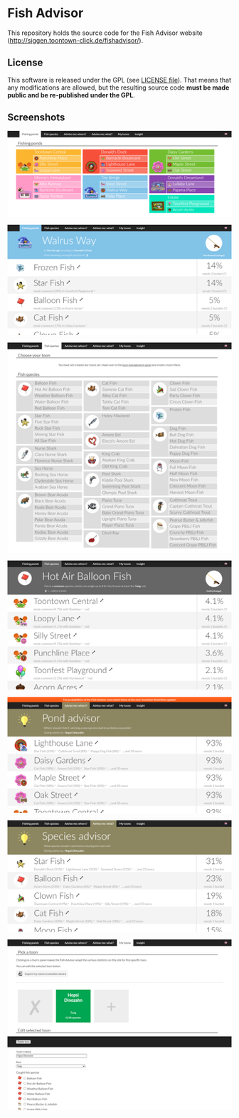 # Fish Advisor

This repository holds the source code for the Fish Advisor website (http://siggen.toontown-click.de/fishadvisor/).

## License

This software is released under the GPL (see [LICENSE file](LICENSE.md)).
That means that any modifications are allowed, but the resulting source code **must be made public and be re-published under the GPL**.

## Screenshots

![Selection of fishing pond](docs/screen01.png)

![Example of a fishing pond](docs/screen02.png)

![Selection of fish species](docs/screen03.png)

![Example of a fish species](docs/screen04.png)

![Advisor for a a fishing pond](docs/screen05.png)

![Advisor for a a fish species](docs/screen06.png)

![Toon management](docs/screen07.png)

